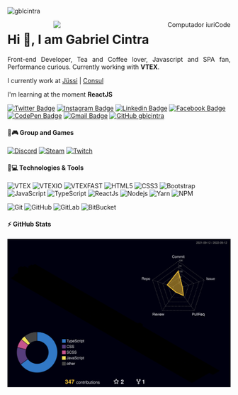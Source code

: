 <p align="left"><img src="https://komarev.com/ghpvc/?username=gblcintra" alt="gblcintra" width="0px"/></p>

<div align="right"> 
<img src="https://user-images.githubusercontent.com/15270961/150045160-619b5d85-5806-4381-8150-9a7913afac6d.png" min-width="400px" max-width="400px" width="400px" align="right" alt="Computador iuriCode">
</div>

<div align="left"> 
<h1 align = "justify"> Hi 👋, I am Gabriel Cintra</h1>
<p align = "justify">Front-end Developer, Tea and Coffee lover, Javascript and SPA fan, Performance curious. Currently working with <strong>VTEX</strong>.</p>

I currently work at [Jüssi](https://jussi.com.br/) | [Consul](https://www.consul.com.br/)

I'm learning at the moment **ReactJS**


[![Twitter Badge](https://img.shields.io/badge/-Twitter-1DA1F2?style=flat-square&logo=twitter&logoColor=white&link=https://twitter.com/gabrielcintraa)](https://twitter.com/gabrielcintraa)
[![Instagram Badge](https://img.shields.io/badge/-Instagram-E4405F?style=flat-square&logo=instagram&logoColor=white&link=https://www.instagram.com/gblcintra/?hl=pt-br)](https://www.instagram.com/gblcintra/)
[![Linkedin Badge](https://img.shields.io/badge/-Linkedin-0077B5?style=flat-square&logo=Linkedin&logoColor=white&link=https://www.linkedin.com/in/gblcintra/)](https://www.linkedin.com/in/gblcintra/)
[![Facebook Badge](https://img.shields.io/badge/-Facebook-1877F2?style=flat-square&logo=facebook&logoColor=white&link=https://https://www.facebook.com/gblcintra)](https://www.facebook.com/gblcintra)
[![CodePen Badge](https://img.shields.io/badge/-CodePen-000000.svg?style=flat-square&logo=codepen&logoColor=white&link=https://codepen.io/gblcintra)](https://codepen.io/gblcintra)
[![Gmail Badge](https://img.shields.io/badge/-Gmail-D14836?style=flat-square&logo=gmail&logoColor=white&link=mailto:contato.gabrielcintra@gmail.com)](mailto:contato.gabrielcintra@gmail.com)
[![GitHub gblcintra]( https://img.shields.io/github/followers/gblcintra?label=follow&style=social)](https://github.com/login?return_to=https%3A%2F%2Fgithub.com%2Fgblcintra)
#### 🤛🎮 Group and Games
[![Discord](https://img.shields.io/badge/-Discord-7289DA?style=flat-square&logo=discord&logoColor=white&link=https://discord.gg/4adnj6xhpf)](https://discord.gg/4adnj6xhpf)
[![Steam](https://img.shields.io/badge/-Steam-000000?style=flat-square&logo=steam&logoColor=white&link=https://https://steamcommunity.com/id/gblcintra/)](https://steamcommunity.com/id/gblcintra/)
[![Twitch](https://img.shields.io/badge/-Twitch-9146FF?style=flat-square&logo=twitch&logoColor=white&link=https://www.twitch.tv/gblcintra)](https://www.twitch.tv/gblcintra)
</div>


<div align="left">

#### 🚀💻 Technologies & Tools

![VTEX](https://img.shields.io/badge/-Vtex CMS-ff69b4?style=flat-square&logo=vtex)
![VTEXIO](https://img.shields.io/badge/-Vtex IO-ff69b4?style=flat-square&logo=vtex)
![VTEXFAST](https://img.shields.io/badge/-Vtex FastStore-ff69b4?style=flat-square&logo=vtex)
![HTML5](https://img.shields.io/badge/-HTML5-E34F26?style=flat-square&logo=html5&logoColor=white)
![CSS3](https://img.shields.io/badge/-CSS3-1572B6?style=flat-square&logo=css3)
![Bootstrap](https://img.shields.io/badge/-Bootstrap-563D7C?style=flat-square&logo=bootstrap&logoColor=white)
![JavaScript](https://img.shields.io/badge/-JavaScript-black?style=flat-square&logo=javascript)
![TypeScript](https://img.shields.io/badge/-TypeScript-007ACC?style=flat-square&logo=typescript&logoColor=white)
![ReactJs](https://img.shields.io/badge/-ReactJs-20232A?style=flat-square&logo=react)
![Nodejs](https://img.shields.io/badge/-Node.js-339933?style=flat-square&logo=Node.js&logoColor=white)
![Yarn](https://img.shields.io/badge/-Yarn-2C8EBB?style=flat-square&logo=yarn&logoColor=white)
![NPM](https://img.shields.io/badge/-npm-CB3837?style=flat-square&logo=npm&logoColor=white)
<!-- ![PHP](https://img.shields.io/badge/-PHP-777BB4?style=flat-square&logo=php&logoColor=white) -->
<!-- ![Laravel](https://img.shields.io/badge/-Laravel-FF2D20?style=flat-square&logo=laravel&logoColor=white) -->
<!-- ![MariaDB](https://img.shields.io/badge/-MariaDB-003545?style=flat-square&logo=mariadb&logoColor=white) -->
<!-- ![MySQL](https://img.shields.io/badge/-MySQL-black?style=flat-square&logo=mysql) -->
<!-- ![Firebase](https://img.shields.io/badge/-firebase-ffca28?style=flat-square&logo=firebase&logoColor=black) -->
![Git](https://img.shields.io/badge/-Git-black?style=flat-square&logo=git)
![GitHub](https://img.shields.io/badge/-GitHub-181717?style=flat-square&logo=github)
![GitLab](https://img.shields.io/badge/-GitLab-FCA121?style=flat-square&logo=gitlab)
![BitBucket](https://img.shields.io/badge/-BitBucket-darkblue?style=flat-square&logo=bitbucket)
</div>

#### ⚡ GitHub Stats
<div align="center">
<!-- ![Github Stats](https://github-readme-stats.vercel.app/api?username=gblcintra&show_icons=true&count_private=true&show_icons=true&include_all_commits=true) -->
<!-- ![Top Langs](https://github-readme-stats.vercel.app/api/top-langs/?username=gblcintra&hide=TeX&layout=compact) -->

![Graph](profile-3d-contrib/profile-night-rainbow.svg)

</div>

